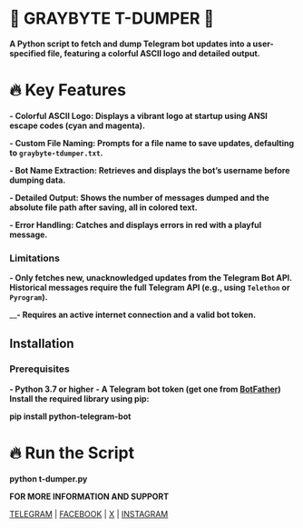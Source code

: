 # 💚 GRAYBYTE T-DUMPER 💚 

__A Python script to fetch and dump Telegram bot updates into a user-specified file, featuring a colorful ASCII logo and detailed output.__



# 🔥 Key Features
__- **Colorful ASCII Logo**: Displays a vibrant logo at startup using ANSI escape codes (cyan and magenta).__

__- **Custom File Naming**: Prompts for a file name to save updates, defaulting to `graybyte-tdumper.txt`.__

__- **Bot Name Extraction**: Retrieves and displays the bot’s username before dumping data.__

__- **Detailed Output**: Shows the number of messages dumped and the absolute file path after saving, all in colored text.__

__- **Error Handling**: Catches and displays errors in red with a playful message.__

### Limitations
__- Only fetches new, unacknowledged updates from the Telegram Bot API. Historical messages require the full Telegram API (e.g., using `Telethon` or `Pyrogram`).__

____- Requires an active internet connection and a valid bot token.__

## Installation

### Prerequisites
__- Python 3.7 or higher__
__- A Telegram bot token (get one from [BotFather](https://t.me/BotFather))__
__Install the required library using pip:__

__pip install python-telegram-bot__

# 🔥 Run the Script

__python t-dumper.py__

__FOR MORE INFORMATION AND SUPPORT__

[TELEGRAM](https://t.me/rex_cc) | 
[FACEBOOK](https://www.facebook.com/graybyt3) | 
[X](https://x.com/gray_byte) | 
[INSTAGRAM](https://www.instagram.com/gray_byte)



